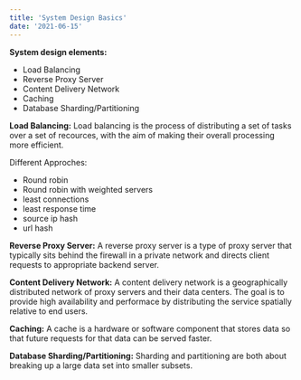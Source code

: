 ```yaml
---
title: 'System Design Basics'
date: '2021-06-15'
---
```


**System design elements:**
- Load Balancing
- Reverse Proxy Server
- Content Delivery Network
- Caching
- Database Sharding/Partitioning

**Load Balancing:**
Load balancing is the process of distributing a set of tasks over a set of recources, with the aim of making their overall processing more efficient.

Different Approches:
- Round robin
- Round robin with weighted servers
- least connections
- least response time
- source ip hash
- url hash

**Reverse Proxy Server:**
A reverse proxy server is a type of proxy server that typically sits behind the firewall in a private network and directs client requests to appropriate backend server.

**Content Delivery Network:**
A content delivery network is a geographically distributed network of proxy servers and their data centers. The goal is to provide high availability and performace by distributing the service spatially relative to end users.

**Caching:**
A cache is a hardware or software component that stores data so that future requests for that data can be served faster.

**Database Sharding/Partitioning:**
Sharding and partitioning are both about breaking up a large data set into smaller subsets.

